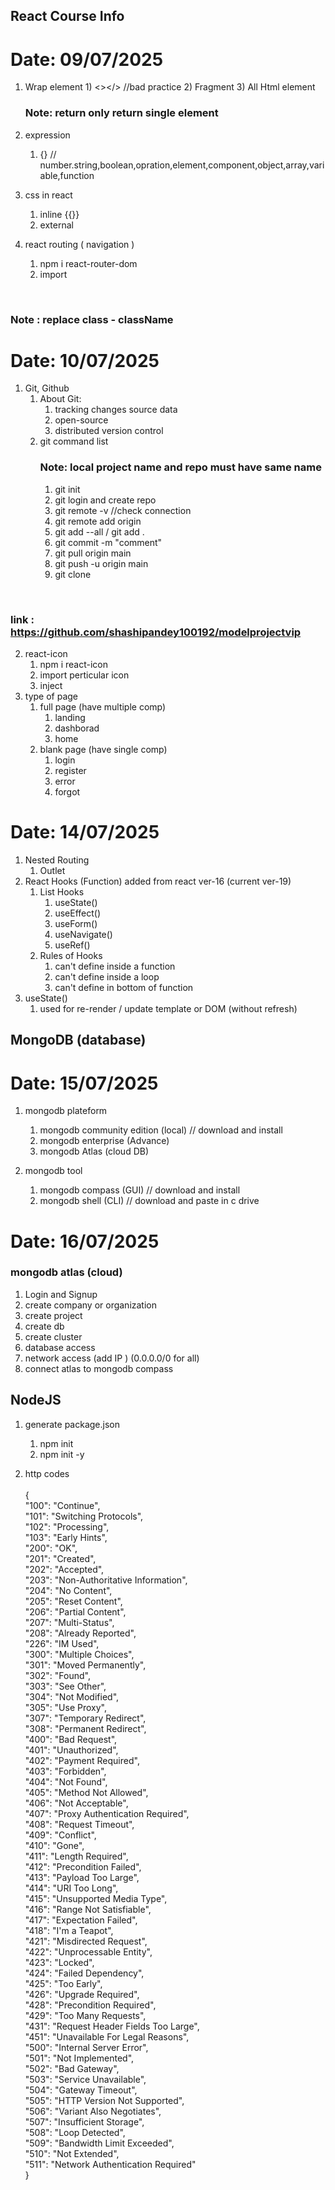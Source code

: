 ## React Course Info

<h1>Date: 09/07/2025</h1>

1. Wrap element 1) <></> //bad practice 2) Fragment 3) All Html element
   <br/> <h3>Note: return only return single element</h3>

2. expression

   1. {} // number.string,boolean,opration,element,component,object,array,variable,function

3. css in react

   1. inline
      {{}}
   2. external

4. react routing ( navigation )
   1. npm i react-router-dom
   2. import

<br/> <h3>Note : replace class - className</h3>

<h1>Date: 10/07/2025</h1>

1. Git, Github
   1. About Git:
      1. tracking changes source data
      2. open-source
      3. distributed version control
   2. git command list
      <br/> <h3>Note: local project name and repo must have same name</h3>
      1. git init
      2. git login and create repo
      3. git remote -v //check connection
      4. git remote add origin <path>
      5. git add --all / git add .
      6. git commit -m "comment"
      7. git pull origin main
      8. git push -u origin main
      9. git clone <path>

<br/> <h3>link : https://github.com/shashipandey100192/modelprojectvip</h3>

2. react-icon
   1. npm i react-icon
   2. import perticular icon
   3. inject
3. type of page
   1. full page (have multiple comp)
      1. landing
      2. dashborad
      3. home
   2. blank page (have single comp)
      1. login
      2. register
      3. error
      4. forgot

<h1>Date: 14/07/2025</h1>

1. Nested Routing
   1. Outlet
2. React Hooks (Function) added from react ver-16 (current ver-19)
   1. List Hooks
      1. useState()
      2. useEffect()
      3. useForm()
      4. useNavigate()
      5. useRef()
   2. Rules of Hooks
      1. can't define inside a function
      2. can't define inside a loop
      3. can't define in bottom of function
3. useState()
   1. used for re-render / update template or DOM (without refresh)

## MongoDB (database)

<h1>Date: 15/07/2025</h1>

1. mongodb plateform

   1. mongodb community edition (local) // download and install
   2. mongodb enterprise (Advance)
   3. mongodb Atlas (cloud DB)

2. mongodb tool

   1. mongodb compass (GUI) // download and install
   2. mongodb shell (CLI) // download and paste in c drive

<h1>Date: 16/07/2025</h1>

<h3> mongodb atlas (cloud) </h3>

1. Login and Signup
2. create company or organization
3. create project
4. create db
5. create cluster
6. database access
7. network access (add IP ) (0.0.0.0/0 for all)
8. connect atlas to mongodb compass

## NodeJS

1. generate package.json

   1. npm init
   2. npm init -y

2. http codes
   <br/>
   <br/>
   {
   <br/>
   "100": "Continue",
   <br/>
   "101": "Switching Protocols",
   <br/>
   "102": "Processing",
   <br/>
   "103": "Early Hints",
   <br/>
   "200": "OK",
   <br/>
   "201": "Created",
   <br/>
   "202": "Accepted",
   <br/>
   "203": "Non-Authoritative Information",
   <br/>
   "204": "No Content",
   <br/>
   "205": "Reset Content",
   <br/>
   "206": "Partial Content",
   <br/>
   "207": "Multi-Status",
   <br/>
   "208": "Already Reported",
   <br/>
   "226": "IM Used",
   <br/>
   "300": "Multiple Choices",
   <br/>
   "301": "Moved Permanently",
   <br/>
   "302": "Found",
   <br/>
   "303": "See Other",
   <br/>
   "304": "Not Modified",
   <br/>
   "305": "Use Proxy",
   <br/>
   "307": "Temporary Redirect",
   <br/>
   "308": "Permanent Redirect",
   <br/>
   "400": "Bad Request",
   <br/>
   "401": "Unauthorized",
   <br/>
   "402": "Payment Required",
   <br/>
   "403": "Forbidden",
   <br/>
   "404": "Not Found",
   <br/>
   "405": "Method Not Allowed",
   <br/>
   "406": "Not Acceptable",
   <br/>
   "407": "Proxy Authentication Required",
   <br/>
   "408": "Request Timeout",
   <br/>
   "409": "Conflict",
   <br/>
   "410": "Gone",
   <br/>
   "411": "Length Required",
   <br/>
   "412": "Precondition Failed",
   <br/>
   "413": "Payload Too Large",
   <br/>
   "414": "URI Too Long",
   <br/>
   "415": "Unsupported Media Type",
   <br/>
   "416": "Range Not Satisfiable",
   <br/>
   "417": "Expectation Failed",
   <br/>
   "418": "I'm a Teapot",
   <br/>
   "421": "Misdirected Request",
   <br/>
   "422": "Unprocessable Entity",
   <br/>
   "423": "Locked",
   <br/>
   "424": "Failed Dependency",
   <br/>
   "425": "Too Early",
   <br/>
   "426": "Upgrade Required",
   <br/>
   "428": "Precondition Required",
   <br/>
   "429": "Too Many Requests",
   <br/>
   "431": "Request Header Fields Too Large",
   <br/>
   "451": "Unavailable For Legal Reasons",
   <br/>
   "500": "Internal Server Error",
   <br/>
   "501": "Not Implemented",
   <br/>
   "502": "Bad Gateway",
   <br/>
   "503": "Service Unavailable",
   <br/>
   "504": "Gateway Timeout",
   <br/>
   "505": "HTTP Version Not Supported",
   <br/>
   "506": "Variant Also Negotiates",
   <br/>
   "507": "Insufficient Storage",
   <br/>
   "508": "Loop Detected",
   <br/>
   "509": "Bandwidth Limit Exceeded",
   <br/>
   "510": "Not Extended",
   <br/>
   "511": "Network Authentication Required"
   <br/>
   }
